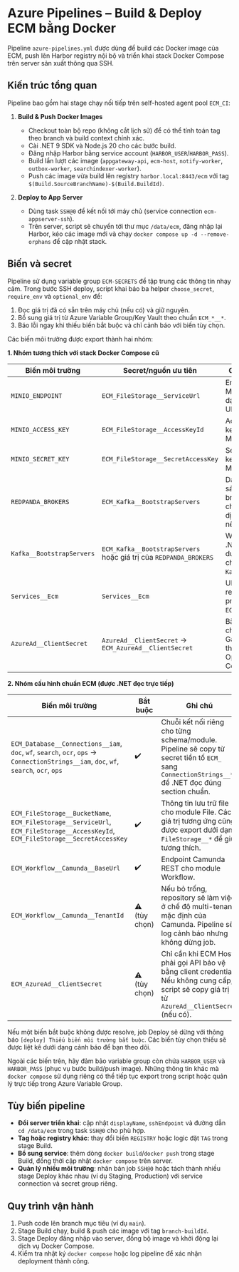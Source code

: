 # Azure Pipelines – Build & Deploy ECM bằng Docker

Pipeline `azure-pipelines.yml` được dùng để build các Docker image của ECM, push lên Harbor registry nội bộ và triển khai stack Docker Compose trên server sản xuất thông qua SSH.

## Kiến trúc tổng quan

Pipeline bao gồm hai stage chạy nối tiếp trên self-hosted agent pool `ECM_CI`:

1. **Build & Push Docker Images**
   - Checkout toàn bộ repo (không cắt lịch sử) để có thể tính toán tag theo branch và build context chính xác.
   - Cài .NET 9 SDK và Node.js 20 cho các bước build.
   - Đăng nhập Harbor bằng service account (`HARBOR_USER`/`HARBOR_PASS`).
   - Build lần lượt các image (`appgateway-api`, `ecm-host`, `notify-worker`, `outbox-worker`, `searchindexer-worker`).
   - Push các image vừa build lên registry `harbor.local:8443/ecm` với tag `$(Build.SourceBranchName)-$(Build.BuildId)`.

2. **Deploy to App Server**
   - Dùng task `SSH@0` để kết nối tới máy chủ (service connection `ecm-appserver-ssh`).
   - Trên server, script sẽ chuyển tới thư mục `/data/ecm`, đăng nhập lại Harbor, kéo các image mới và chạy `docker compose up -d --remove-orphans` để cập nhật stack.

## Biến và secret

Pipeline sử dụng variable group `ECM-SECRETS` để tập trung các thông tin nhạy cảm. Trong bước SSH deploy, script khai báo ba helper `choose_secret`, `require_env` và `optional_env` để:

1. Đọc giá trị đã có sẵn trên máy chủ (nếu có) và giữ nguyên.
2. Bổ sung giá trị từ Azure Variable Group/Key Vault theo chuẩn `ECM_*__*`.
3. Báo lỗi ngay khi thiếu biến bắt buộc và chỉ cảnh báo với biến tùy chọn.

Các biến môi trường được export thành hai nhóm:

**1. Nhóm tương thích với stack Docker Compose cũ**

| Biến môi trường | Secret/nguồn ưu tiên | Ghi chú |
|-----------------|----------------------|--------|
| `MINIO_ENDPOINT` | `ECM_FileStorage__ServiceUrl` | Endpoint MinIO/S3 dạng URL. |
| `MINIO_ACCESS_KEY` | `ECM_FileStorage__AccessKeyId` | Access key MinIO/S3. |
| `MINIO_SECRET_KEY` | `ECM_FileStorage__SecretAccessKey` | Secret key MinIO/S3. |
| `REDPANDA_BROKERS` | `ECM_Kafka__BootstrapServers` | Danh sách broker cho các dịch vụ nền tảng. |
| `Kafka__BootstrapServers` | `ECM_Kafka__BootstrapServers` hoặc giá trị của `REDPANDA_BROKERS` | Worker .NET sử dụng chuẩn `Kafka__*`. |
| `Services__Ecm` | `Services__Ecm` | URL reverse proxy tới `ECM.Host`. |
| `AzureAd__ClientSecret` | `AzureAd__ClientSecret` → `ECM_AzureAd__ClientSecret` | Bắt buộc cho App Gateway thực hiện OpenID Connect. |

**2. Nhóm cấu hình chuẩn ECM (được .NET đọc trực tiếp)**

| Biến môi trường | Bắt buộc | Ghi chú |
|-----------------|----------|--------|
| `ECM_Database__Connections__iam`, `doc`, `wf`, `search`, `ocr`, `ops` → `ConnectionStrings__iam`, `doc`, `wf`, `search`, `ocr`, `ops` | ✔️ | Chuỗi kết nối riêng cho từng schema/module. Pipeline sẽ copy từ secret tiền tố `ECM_` sang `ConnectionStrings__*` để .NET đọc đúng section chuẩn. |
| `ECM_FileStorage__BucketName`, `ECM_FileStorage__ServiceUrl`, `ECM_FileStorage__AccessKeyId`, `ECM_FileStorage__SecretAccessKey` | ✔️ | Thông tin lưu trữ file cho module File. Các giá trị tương ứng cũng được export dưới dạng `FileStorage__*` để giữ tương thích. |
| `ECM_Workflow__Camunda__BaseUrl` | ✔️ | Endpoint Camunda REST cho module Workflow. |
| `ECM_Workflow__Camunda__TenantId` | ⚠️ (tùy chọn) | Nếu bỏ trống, repository sẽ làm việc ở chế độ multi-tenant mặc định của Camunda. Pipeline sẽ log cảnh báo nhưng không dừng job. |
| `ECM_AzureAd__ClientSecret` | ⚠️ (tùy chọn) | Chỉ cần khi ECM Host phải gọi API bảo vệ bằng client credential. Nếu không cung cấp, script sẽ copy giá trị từ `AzureAd__ClientSecret` (nếu có). |

Nếu một biến bắt buộc không được resolve, job Deploy sẽ dừng với thông báo `[deploy] Thiếu biến môi trường bắt buộc`. Các biến tùy chọn thiếu sẽ được liệt kê dưới dạng cảnh báo để bạn theo dõi.

Ngoài các biến trên, hãy đảm bảo variable group còn chứa `HARBOR_USER` và `HARBOR_PASS` (phục vụ bước build/push image). Những thông tin khác mà `docker compose` sử dụng riêng có thể tiếp tục export trong script hoặc quản lý trực tiếp trong Azure Variable Group.

## Tùy biến pipeline

- **Đổi server triển khai**: cập nhật `displayName`, `sshEndpoint` và đường dẫn `cd /data/ecm` trong task `SSH@0` cho phù hợp.
- **Tag hoặc registry khác**: thay đổi biến `REGISTRY` hoặc logic đặt `TAG` trong stage Build.
- **Bổ sung service**: thêm dòng `docker build`/`docker push` trong stage Build, đồng thời cập nhật `docker compose` trên server.
- **Quản lý nhiều môi trường**: nhân bản job `SSH@0` hoặc tách thành nhiều stage Deploy khác nhau (ví dụ Staging, Production) với service connection và secret group riêng.

## Quy trình vận hành

1. Push code lên branch mục tiêu (ví dụ `main`).
2. Stage Build chạy, build & push các image với tag `branch-buildId`.
3. Stage Deploy đăng nhập vào server, đồng bộ image và khởi động lại dịch vụ Docker Compose.
4. Kiểm tra nhật ký `docker compose` hoặc log pipeline để xác nhận deployment thành công.
